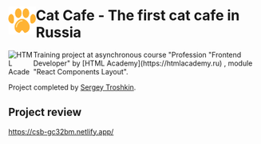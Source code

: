 # <img align="left" width="55" height="55" alt="HTML Academy" src="./src/assets/logo.svg"> Cat Cafe - The first cat cafe in Russia

<img align="left" width="50" height="50" alt="HTML Academy" src="https://up.htmlacademy.ru/static/img/intensive/javascript/logo-for-github-2.png">
Training project at asynchronous course "Profession "Frontend Developer" by [HTML Academy](https://htmlacademy.ru) , module "React Components Layout".

Project completed by [Sergey Troshkin](https://htmlacademy.ru/profile/therealdeveloper).

## Project review

https://csb-gc32bm.netlify.app/
